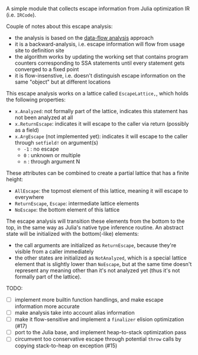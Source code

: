 A simple module that collects escape information from Julia optimization IR (i.e. `IRCode`).

Couple of notes about this escape analysis:
- the analysis is based on the [data-flow analysis](https://aviatesk.github.io/posts/data-flow-problem/) approach
- it is a backward-analysis, i.e. escape information will flow from usage site to definition site
- the algorithm works by updating the working set that contains program counters corresponding to SSA statements until every statement gets converged to a fixed point
- it is flow-insenstive, i.e. doesn't distinguish escape information on the same "object" but at different locations

This escape analysis works on a lattice called `EscapeLattice,`, which holds the following properties:
- `x.Analyzed`: not formally part of the lattice, indicates this statement has not been analyzed at all
- `x.ReturnEscape`: indicates it will escape to the caller via return (possibly as a field)
- `x.ArgEscape`  (not implemented yet): indicates it will escape to the caller through `setfield!` on argument(s)
  * `-1` : no escape
  * `0` : unknown or multiple
  * `n` : through argument N

These attributes can be combined to create a partial lattice that has a finite height:
- `AllEscape`: the topmost element of this lattice, meaning it will escape to everywhere
- `ReturnEscape`, `Escape`: intermediate lattice elements
- `NoEscape`: the bottom element of this lattice

The escape analysis will transition these elements from the bottom to the top,
in the same way as Julia's native type inference routine.
An abstract state will be initialized with the bottom(-like) elements:
- the call arguments are initialized as `ReturnEscape`, because they're visible from a caller immediately
- the other states are initialized as `NotAnalyzed`, which is a special lattice element that
  is slightly lower than `NoEscape`, but at the same time doesn't represent any meaning
  other than it's not analyzed yet (thus it's not formally part of the lattice).

TODO:
- [ ] implement more builtin function handlings, and make escape information more accurate
- [ ] make analysis take into account alias information
- [ ] make it flow-sensitive and implement a `finalizer` elision optimization (#17)
- [ ] port to the Julia base, and implement heap-to-stack optimization pass
- [ ] circumvent too conservative escape through potential `throw` calls by copying stack-to-heap on exception (#15)
